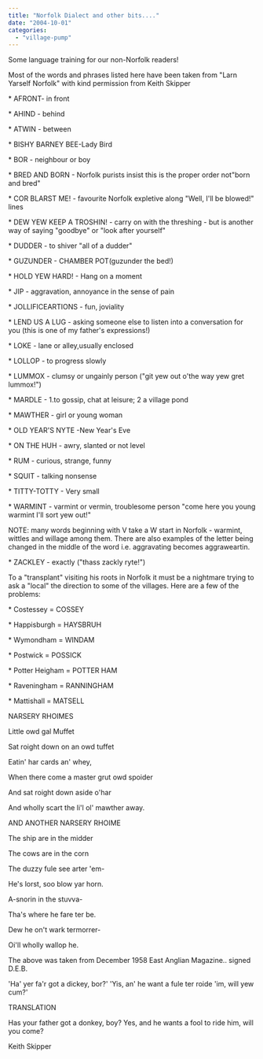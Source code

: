 ```yaml
---
title: "Norfolk Dialect and other bits...."
date: "2004-10-01"
categories: 
  - "village-pump"
---
```


Some language training for our non-Norfolk readers!

Most of the words and phrases listed here have been taken from "Larn Yarself Norfolk" with kind permission from Keith Skipper

\* AFRONT- in front

\* AHIND - behind

\* ATWIN - between

\* BISHY BARNEY BEE-Lady Bird

\* BOR - neighbour or boy

\* BRED AND BORN - Norfolk purists insist this is the proper order not"born and bred"

\* COR BLARST ME! - favourite Norfolk expletive along "Well, I'll be blowed!" lines

\* DEW YEW KEEP A TROSHIN! - carry on with the threshing - but is another way of saying "goodbye" or "look after yourself"

\* DUDDER - to shiver "all of a dudder"

\* GUZUNDER - CHAMBER POT(guzunder the bed!)

\* HOLD YEW HARD! - Hang on a moment

\* JIP - aggravation, annoyance in the sense of pain

\* JOLLIFICEARTIONS - fun, joviality

\* LEND US A LUG - asking someone else to listen into a conversation for you (this is one of my father's expressions!)

\* LOKE - lane or alley,usually enclosed

\* LOLLOP - to progress slowly

\* LUMMOX - clumsy or ungainly person ("git yew out o'the way yew gret lummox!")

\* MARDLE - 1.to gossip, chat at leisure; 2 a village pond

\* MAWTHER - girl or young woman

\* OLD YEAR'S NYTE -New Year's Eve

\* ON THE HUH - awry, slanted or not level

\* RUM - curious, strange, funny

\* SQUIT - talking nonsense

\* TITTY-TOTTY - Very small

\* WARMINT - varmint or vermin, troublesome person "come here you young warmint I'll sort yew out!"

NOTE: many words beginning with V take a W start in Norfolk - warmint, wittles and willage among them. There are also examples of the letter being changed in the middle of the word i.e. aggravating becomes aggraweartin.

\* ZACKLEY - exactly ("thass zackly ryte!")

To a "transplant" visiting his roots in Norfolk it must be a nightmare trying to ask a "local" the direction to some of the villages. Here are a few of the problems:

\* Costessey = COSSEY

\* Happisburgh = HAYSBRUH

\* Wymondham = WINDAM

\* Postwick = POSSICK

\* Potter Heigham = POTTER HAM

\* Raveningham = RANNINGHAM

\* Mattishall = MATSELL

NARSERY RHOIMES

Little owd gal Muffet

Sat roight down on an owd tuffet

Eatin' har cards an' whey,

When there come a master grut owd spoider

And sat roight down aside o'har

And wholly scart the li'l ol' mawther away.

AND ANOTHER NARSERY RHOIME

The ship are in the midder

The cows are in the corn

The duzzy fule see arter 'em-

He's lorst, soo blow yar horn.

A-snorin in the stuvva-

Tha's where he fare ter be.

Dew he on't wark termorrer-

Oi'll wholly wallop he.

The above was taken from December 1958 East Anglian Magazine.. signed D.E.B.

'Ha' yer fa'r got a dickey, bor?' 'Yis, an' he want a fule ter roide 'im, will yew cum?'

TRANSLATION

Has your father got a donkey, boy? Yes, and he wants a fool to ride him, will you come?

Keith Skipper
